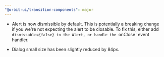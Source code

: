 ```yaml
---
"@orbit-ui/transition-components": major
---
```


- Alert is now dismissible by default. This is potentially a breaking change if you we're not expecting the alert to be closable. To fix this, either add `dismissable={false} to the Alert, or handle the `onClose` event handler.

- Dialog small size has been slightly reduced by 84px.
